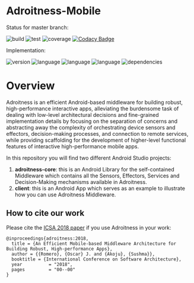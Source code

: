 # Adroitness-Mobile

Status for master branch:

[//]: # (this is a comment: see this link for badges using travis-CI, codecov, etc: https://github.com/mlindauer/SMAC3/blob/warmstarting_multi_model/README.md) 
![build](https://img.shields.io/badge/build-passing-green.svg?cacheSeconds=2592000) 
![test](https://img.shields.io/badge/test-passing-green.svg?cacheSeconds=2592000) 
![coverage](https://img.shields.io/badge/coverage-90%25-yellowgreen.svg?cacheSeconds=2592000) 
[![Codacy Badge](https://api.codacy.com/project/badge/Grade/3fe51892461d4539ad15f9fde60d743c)](https://www.codacy.com/app/ojrlopez27/Adroitness-Mobile?utm_source=github.com&amp;utm_medium=referral&amp;utm_content=ojrlopez27/adroitness-mobile&amp;utm_campaign=Badge_Grade)

Implementation:

![version](https://img.shields.io/badge/version-2.0-blue.svg?cacheSeconds=2592000)
![language](https://img.shields.io/badge/language-Java-yellowgreen.svg?cacheSeconds=2592000) 
![language](https://img.shields.io/badge/language-Android-yellowgreen.svg?cacheSeconds=2592000) 
![language](https://img.shields.io/badge/language-Python-yellowgreen.svg?cacheSeconds=2592000) 
![dependencies](https://img.shields.io/badge/dependencies-sent2vec-orange.svg?cacheSeconds=2592000)

# Overview

Adroitness is an efficient Android-based middleware for building robust, high-performance interactive apps, alleviating the burdensome task of dealing with low-level architectural decisions and fine-grained implementation details by focusing on the separation of concerns and abstracting away the complexity of orchestrating device sensors and effectors, decision-making processes, and connection to remote services, while providing scaffolding for the development of higher-level functional features of interactive high-performance mobile apps.

In this repository you will find two different Android Studio projects:

1. **adroitness-core**: this is an Android Library for the self-contained Middleware which contains all the Sensors, Effectors, Services and Decision-Making mechanisms available in Adroitness.
2. **client**: this is an Android App which serves as an example to illustrate how you can use Adroitness Middleware.


## How to cite our work

Please cite the [ICSA 2018 paper](http://www.cs.cmu.edu/~oscarr/pdf/publications/2018_icsa.pdf "Oscar J. Romero's Homepage") if you use Adroitness in your work:

```
@inproceedings{adroitness:2018,
  title = {An Efficient Mobile-based Middleware Architecture for Building Robust, High-performance Apps},
  author = {{Romero}, {Oscar} J. and {Akoju}, {Sushma}},
  booktitle = {International Conference on Software Architecture},
  year          = "2018",
  pages         = "00--00"
}
```
